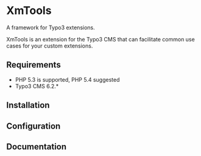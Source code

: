 # XmTools
A framework for Typo3 extensions.

XmTools is an extension for the Typo3 CMS that can facilitate common use cases for your custom extensions.

## Requirements

* PHP 5.3 is supported, PHP 5.4 suggested
* Typo3 CMS 6.2.*

## Installation


## Configuration

## Documentation